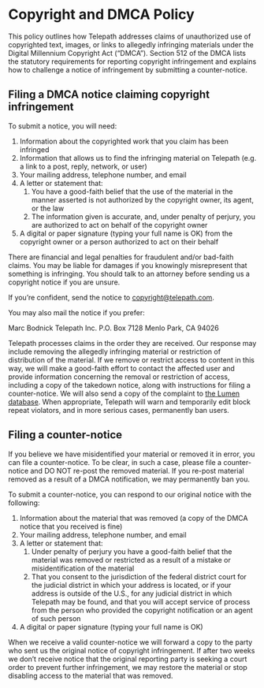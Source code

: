 # Copyright and DMCA Policy

This policy outlines how Telepath addresses claims of unauthorized use of copyrighted text, images, or links to allegedly infringing materials under the Digital Millennium Copyright Act (“DMCA”). Section 512 of the DMCA lists the statutory requirements for reporting copyright infringement and explains how to challenge a notice of infringement by submitting a counter-notice.

## Filing a DMCA notice claiming copyright infringement

To submit a notice, you will need:

1. Information about the copyrighted work that you claim has been infringed
2. Information that allows us to find the infringing material on Telepath (e.g. a link to a post, reply, network, or user)
3. Your mailing address, telephone number, and email
4. A letter or statement that:
    1. You have a good-faith belief that the use of the material in the manner asserted is not authorized by the copyright owner, its agent, or the law
    2. The information given is accurate, and, under penalty of perjury, you are authorized to act on behalf of the copyright owner
5. A digital or paper signature (typing your full name is OK) from the copyright owner or a person authorized to act on their behalf

There are financial and legal penalties for fraudulent and/or bad-faith claims. You may be liable for damages if you knowingly misrepresent that something is infringing. You should talk to an attorney before sending us a copyright notice if you are unsure.

If you’re confident, send the notice to copyright@telepath.com.

You may also mail the notice if you prefer:

Marc Bodnick
Telepath Inc.
P.O. Box 7128
Menlo Park, CA 94026

Telepath processes claims in the order they are received. Our response may include removing the allegedly infringing material or restriction of distribution of the material. If we remove or restrict access to content in this way, we will make a good-faith effort to contact the affected user and provide information concerning the removal or restriction of access, including a copy of the takedown notice, along with instructions for filing a counter-notice. We will also send a copy of the complaint to [the Lumen database](https://www.lumendatabase.org/pages/about). When appropriate, Telepath will warn and temporarily edit block repeat violators, and in more serious cases, permanently ban users.

## Filing a counter-notice

If you believe we have misidentified your material or removed it in error, you can file a counter-notice. To be clear, in such a case, please file a counter-notice and DO NOT re-post the removed material. If you re-post material removed as a result of a DMCA notification, we may permanently ban you.

To submit a counter-notice, you can respond to our original notice with the following:

1. Information about the material that was removed (a copy of the DMCA notice that you received is fine)
2. Your mailing address, telephone number, and email
3. A letter or statement that:
    1. Under penalty of perjury you have a good-faith belief that the material was removed or restricted as a result of a mistake or misidentification of the material
    2. That you consent to the jurisdiction of the federal district court for the judicial district in which your address is located, or if your address is outside of the U.S., for any judicial district in which Telepath may be found, and that you will accept service of process from the person who provided the copyright notification or an agent of such person
4. A digital or paper signature (typing your full name is OK)

When we receive a valid counter-notice we will forward a copy to the party who sent us the original notice of copyright infringement. If after two weeks we don’t receive notice that the original reporting party is seeking a court order to prevent further infringement, we may restore the material or stop disabling access to the material that was removed.
